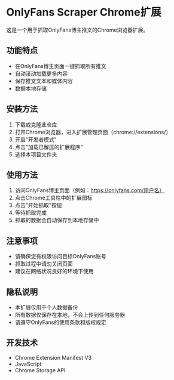 # OnlyFans Scraper Chrome扩展

这是一个用于抓取OnlyFans博主推文的Chrome浏览器扩展。

## 功能特点

- 在OnlyFans博主页面一键抓取所有推文
- 自动滚动加载更多内容
- 保存推文文本和媒体内容
- 数据本地存储

## 安装方法

1. 下载或克隆此仓库
2. 打开Chrome浏览器，进入扩展管理页面（chrome://extensions/）
3. 开启"开发者模式"
4. 点击"加载已解压的扩展程序"
5. 选择本项目文件夹

## 使用方法

1. 访问OnlyFans博主页面（例如：https://onlyfans.com/用户名）
2. 点击Chrome工具栏中的扩展图标
3. 点击"开始抓取"按钮
4. 等待抓取完成
5. 抓取的数据会自动保存到本地存储中

## 注意事项

- 请确保您有权限访问目标OnlyFans账号
- 抓取过程中请勿关闭页面
- 建议在网络状况良好的环境下使用

## 隐私说明

- 本扩展仅用于个人数据备份
- 所有数据仅保存在本地，不会上传到任何服务器
- 请遵守OnlyFans的使用条款和版权规定

## 开发技术

- Chrome Extension Manifest V3
- JavaScript
- Chrome Storage API 
